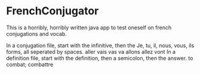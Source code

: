 FrenchConjugator
================

This is a horribly, horribly written java app to test oneself on french conjugations and vocab.

In a conjugation file, start with the infinitive, then the Je, tu, il, nous, vous, ils forms, all seperated by spaces.
aller vais vas va allons allez vont
In a definition file, start with the definition, then a semicolon, then the answer.
to combat; combattre
